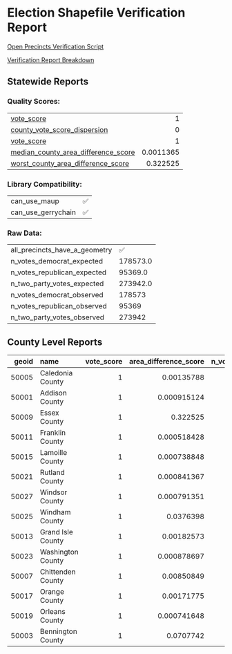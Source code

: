 
# Election Shapefile Verification Report

[Open Precincts Verification Script](https://github.com/OpenPrecincts/verification)

[Verification Report Breakdown](https://github.com/OpenPrecincts/verification#verification-report-fields)
## Statewide Reports

### Quality Scores:
|                                                                                                            |           |
|:-----------------------------------------------------------------------------------------------------------|----------:|
| [vote_score](https://github.com/OpenPrecincts/verification#vote-score)                                     | 1         |
| [county_vote_score_dispersion](https://github.com/OpenPrecincts/verification#county-vote-score-dispersion) | 0         |
| [vote_score](https://github.com/OpenPrecincts/verification#vote-score)                                     | 1         |
| [median_county_area_difference_score](https://github.com/OpenPrecincts/verification#area-difference-score) | 0.0011365 |
| [worst_county_area_difference_score](https://github.com/OpenPrecincts/verification#area-difference-score)  | 0.322525  |

### Library Compatibility:
|                    |    |
|:-------------------|---:|
| can_use_maup       |  ✅ |
| can_use_gerrychain |  ✅ |

### Raw Data:
|                               |          |
|:------------------------------|:---------|
| all_precincts_have_a_geometry | ✅       |
| n_votes_democrat_expected     | 178573.0 |
| n_votes_republican_expected   | 95369.0  |
| n_two_party_votes_expected    | 273942.0 |
| n_votes_democrat_observed     | 178573   |
| n_votes_republican_observed   | 95369    |
| n_two_party_votes_observed    | 273942   |

## County Level Reports
|   geoid | name              |   vote_score |   area_difference_score |   n_votes_democrat_expected |   n_votes_republican_expected |   n_two_party_votes_expected |   n_votes_democrat_observed |   n_votes_republican_observed |   n_two_party_votes_observed |
|--------:|:------------------|-------------:|------------------------:|----------------------------:|------------------------------:|-----------------------------:|----------------------------:|------------------------------:|-----------------------------:|
|   50005 | Caledonia County  |            1 |             0.00135788  |                        6445 |                          5534 |                        11979 |                        6445 |                          5534 |                        11979 |
|   50001 | Addison County    |            1 |             0.000915124 |                       11219 |                          5297 |                        16516 |                       11219 |                          5297 |                        16516 |
|   50009 | Essex County      |            1 |             0.322525    |                        1019 |                          1506 |                         2525 |                        1019 |                          1506 |                         2525 |
|   50011 | Franklin County   |            1 |             0.000518428 |                        9351 |                          8752 |                        18103 |                        9351 |                          8752 |                        18103 |
|   50015 | Lamoille County   |            1 |             0.000738848 |                        7241 |                          3570 |                        10811 |                        7241 |                          3570 |                        10811 |
|   50021 | Rutland County    |            1 |             0.000841367 |                       13635 |                         12479 |                        26114 |                       13635 |                         12479 |                        26114 |
|   50027 | Windsor County    |            1 |             0.000791351 |                       17556 |                          8605 |                        26161 |                       17556 |                          8605 |                        26161 |
|   50025 | Windham County    |            1 |             0.0376398   |                       14340 |                          5454 |                        19794 |                       14340 |                          5454 |                        19794 |
|   50013 | Grand Isle County |            1 |             0.00182573  |                        2094 |                          1487 |                         3581 |                        2094 |                          1487 |                         3581 |
|   50023 | Washington County |            1 |             0.000878697 |                       18594 |                          7993 |                        26587 |                       18594 |                          7993 |                        26587 |
|   50007 | Chittenden County |            1 |             0.00850849  |                       54814 |                         18601 |                        73415 |                       54814 |                         18601 |                        73415 |
|   50017 | Orange County     |            1 |             0.00171775  |                        7541 |                          5007 |                        12548 |                        7541 |                          5007 |                        12548 |
|   50019 | Orleans County    |            1 |             0.000741648 |                        5185 |                          5159 |                        10344 |                        5185 |                          5159 |                        10344 |
|   50003 | Bennington County |            1 |             0.0707742   |                        9539 |                          5925 |                        15464 |                        9539 |                          5925 |                        15464 |
